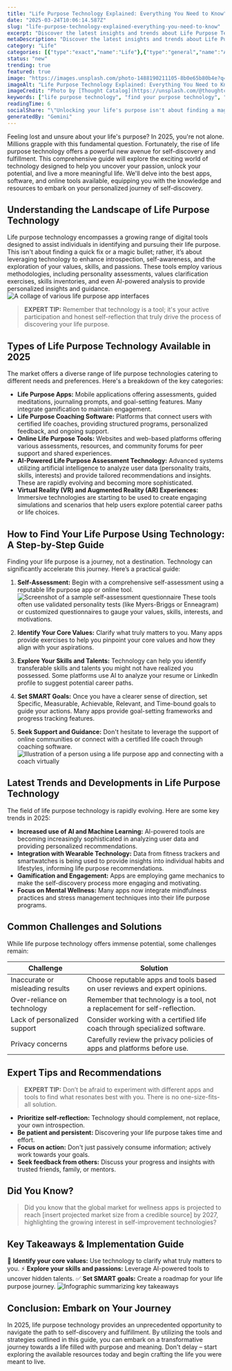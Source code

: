 ```yaml
---
title: "Life Purpose Technology Explained: Everything You Need to Know"
date: "2025-03-24T10:06:14.587Z"
slug: "life-purpose-technology-explained-everything-you-need-to-know"
excerpt: "Discover the latest insights and trends about Life Purpose Technology. This comprehensive guide covers everything you need to know about Life Purpose Technology in 2025."
metaDescription: "Discover the latest insights and trends about Life Purpose Technology. This comprehensive guide covers everything you need to know about Life Purpose Techn..."
category: "Life"
categories: [{"type":"exact","name":"Life"},{"type":"general","name":"Artificial Intelligence"},{"type":"medium","name":"Machine Learning"},{"type":"specific","name":"Natural Language Processing"},{"type":"niche","name":"Sentiment Analysis"}]
status: "new"
trending: true
featured: true
image: "https://images.unsplash.com/photo-1488190211105-8b0e65b80b4e?q=85&w=1200&fit=max&fm=webp&auto=compress"
imageAlt: "Life Purpose Technology Explained: Everything You Need to Know"
imageCredit: "Photo by [Thought Catalog](https://unsplash.com/@thoughtcatalog) on Unsplash"
keywords: ["life purpose technology", "find your purpose technology", "technology for life purpose", "life purpose app", "best life purpose apps", "how to find your life purpose using technology", "life purpose assessment technology", "technology to discover your passion", "life purpose coaching software", "online life purpose tools"]
readingTime: 6
socialShare: "\"Unlocking your life's purpose isn't about finding a magical answer; it's about leveraging technology to illuminate the path you already possess.\""
generatedBy: "Gemini"
---
```




Feeling lost and unsure about your life's purpose?  In 2025, you're not alone. Millions grapple with this fundamental question.  Fortunately, the rise of life purpose technology offers a powerful new avenue for self-discovery and fulfillment. This comprehensive guide will explore the exciting world of technology designed to help you uncover your passion, unlock your potential, and live a more meaningful life.  We'll delve into the best apps, software, and online tools available, equipping you with the knowledge and resources to embark on your personalized journey of self-discovery.

## Understanding the Landscape of Life Purpose Technology

Life purpose technology encompasses a growing range of digital tools designed to assist individuals in identifying and pursuing their life purpose. This isn't about finding a quick fix or a magic bullet; rather, it’s about leveraging technology to enhance introspection, self-awareness, and the exploration of your values, skills, and passions.  These tools employ various methodologies, including personality assessments, values clarification exercises, skills inventories, and even AI-powered analysis to provide personalized insights and guidance.  ![A collage of various life purpose app interfaces](https://images.unsplash.com/photo-1491975474562-1f4e30bc9468?q=85&w=1200&fit=max&fm=webp&auto=compress)

> **EXPERT TIP:** Remember that technology is a tool; it's your active participation and honest self-reflection that truly drive the process of discovering your life purpose.

## Types of Life Purpose Technology Available in 2025

The market offers a diverse range of life purpose technologies catering to different needs and preferences. Here's a breakdown of the key categories:

* **Life Purpose Apps:** Mobile applications offering assessments, guided meditations, journaling prompts, and goal-setting features.  Many integrate gamification to maintain engagement.
* **Life Purpose Coaching Software:** Platforms that connect users with certified life coaches, providing structured programs, personalized feedback, and ongoing support.
* **Online Life Purpose Tools:** Websites and web-based platforms offering various assessments, resources, and community forums for peer support and shared experiences.
* **AI-Powered Life Purpose Assessment Technology:**  Advanced systems utilizing artificial intelligence to analyze user data (personality traits, skills, interests) and provide tailored recommendations and insights.  These are rapidly evolving and becoming more sophisticated.
* **Virtual Reality (VR) and Augmented Reality (AR) Experiences:** Immersive technologies are starting to be used to create engaging simulations and scenarios that help users explore potential career paths or life choices.

## How to Find Your Life Purpose Using Technology: A Step-by-Step Guide

Finding your life purpose is a journey, not a destination.  Technology can significantly accelerate this journey. Here’s a practical guide:

1. **Self-Assessment:** Begin with a comprehensive self-assessment using a reputable life purpose app or online tool.  ![Screenshot of a sample self-assessment questionnaire](https://images.unsplash.com/photo-1483058712412-4245e9b90334?q=85&w=1200&fit=max&fm=webp&auto=compress)  These tools often use validated personality tests (like Myers-Briggs or Enneagram) or customized questionnaires to gauge your values, skills, interests, and motivations.

2. **Identify Your Core Values:**  Clarify what truly matters to you.  Many apps provide exercises to help you pinpoint your core values and how they align with your aspirations.

3. **Explore Your Skills and Talents:** Technology can help you identify transferable skills and talents you might not have realized you possessed.  Some platforms use AI to analyze your resume or LinkedIn profile to suggest potential career paths.

4. **Set SMART Goals:** Once you have a clearer sense of direction, set Specific, Measurable, Achievable, Relevant, and Time-bound goals to guide your actions.  Many apps provide goal-setting frameworks and progress tracking features.

5. **Seek Support and Guidance:** Don't hesitate to leverage the support of online communities or connect with a certified life coach through coaching software.  ![Illustration of a person using a life purpose app and connecting with a coach virtually](https://images.unsplash.com/photo-1454165804606-c3d57bc86b40?q=85&w=1200&fit=max&fm=webp&auto=compress)

##  Latest Trends and Developments in Life Purpose Technology

The field of life purpose technology is rapidly evolving.  Here are some key trends in 2025:

* **Increased use of AI and Machine Learning:**  AI-powered tools are becoming increasingly sophisticated in analyzing user data and providing personalized recommendations.
* **Integration with Wearable Technology:**  Data from fitness trackers and smartwatches is being used to provide insights into individual habits and lifestyles, informing life purpose recommendations.
* **Gamification and Engagement:**  Apps are employing game mechanics to make the self-discovery process more engaging and motivating.
* **Focus on Mental Wellness:**  Many apps now integrate mindfulness practices and stress management techniques into their life purpose programs.

##  Common Challenges and Solutions

While life purpose technology offers immense potential, some challenges remain:

| Challenge                     | Solution                                                                  |
|------------------------------|--------------------------------------------------------------------------|
| Inaccurate or misleading results | Choose reputable apps and tools based on user reviews and expert opinions. |
| Over-reliance on technology    | Remember that technology is a tool, not a replacement for self-reflection. |
| Lack of personalized support  | Consider working with a certified life coach through specialized software. |
| Privacy concerns              | Carefully review the privacy policies of apps and platforms before use.      |

##  Expert Tips and Recommendations

> **EXPERT TIP:** Don’t be afraid to experiment with different apps and tools to find what resonates best with you.  There is no one-size-fits-all solution.

* **Prioritize self-reflection:** Technology should complement, not replace, your own introspection.
* **Be patient and persistent:** Discovering your life purpose takes time and effort.
* **Focus on action:**  Don't just passively consume information; actively work towards your goals.
* **Seek feedback from others:**  Discuss your progress and insights with trusted friends, family, or mentors.

##  Did You Know?

> Did you know that the global market for wellness apps is projected to reach [insert projected market size from a credible source] by 2027, highlighting the growing interest in self-improvement technologies?

## Key Takeaways & Implementation Guide

🔑 **Identify your core values:** Use technology to clarify what truly matters to you.
⚡ **Explore your skills and passions:** Leverage AI-powered tools to uncover hidden talents.
✅ **Set SMART goals:** Create a roadmap for your life purpose journey.
![Infographic summarizing key takeaways](https://images.unsplash.com/photo-1488190211105-8b0e65b80b4e?q=85&w=1200&fit=max&fm=webp&auto=compress)

## Conclusion: Embark on Your Journey

In 2025, life purpose technology provides an unprecedented opportunity to navigate the path to self-discovery and fulfillment. By utilizing the tools and strategies outlined in this guide, you can embark on a transformative journey towards a life filled with purpose and meaning.  Don't delay – start exploring the available resources today and begin crafting the life you were meant to live.

